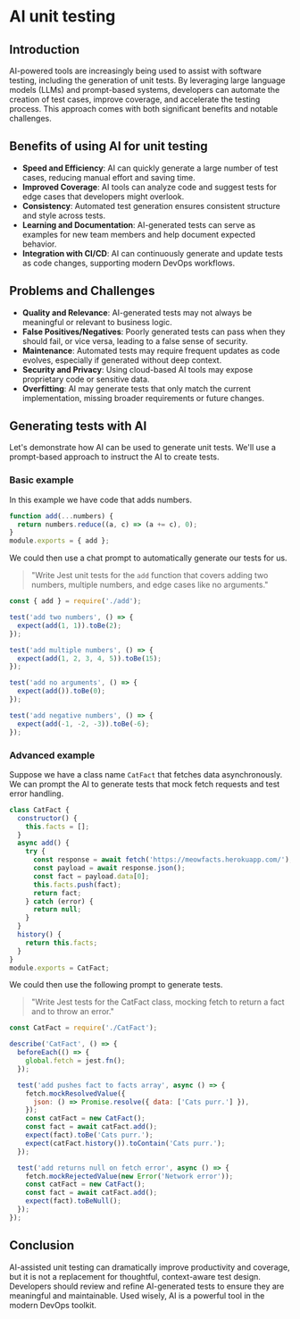 # AI unit testing

## Introduction

AI-powered tools are increasingly being used to assist with software testing, including the generation of unit tests. By leveraging large language models (LLMs) and prompt-based systems, developers can automate the creation of test cases, improve coverage, and accelerate the testing process. This approach comes with both significant benefits and notable challenges.

## Benefits of using AI for unit testing

- **Speed and Efficiency**: AI can quickly generate a large number of test cases, reducing manual effort and saving time.
- **Improved Coverage**: AI tools can analyze code and suggest tests for edge cases that developers might overlook.
- **Consistency**: Automated test generation ensures consistent structure and style across tests.
- **Learning and Documentation**: AI-generated tests can serve as examples for new team members and help document expected behavior.
- **Integration with CI/CD**: AI can continuously generate and update tests as code changes, supporting modern DevOps workflows.

## Problems and Challenges

- **Quality and Relevance**: AI-generated tests may not always be meaningful or relevant to business logic.
- **False Positives/Negatives**: Poorly generated tests can pass when they should fail, or vice versa, leading to a false sense of security.
- **Maintenance**: Automated tests may require frequent updates as code evolves, especially if generated without deep context.
- **Security and Privacy**: Using cloud-based AI tools may expose proprietary code or sensitive data.
- **Overfitting**: AI may generate tests that only match the current implementation, missing broader requirements or future changes.

## Generating tests with AI

Let's demonstrate how AI can be used to generate unit tests. We'll use a prompt-based approach to instruct the AI to create tests.

### Basic example

In this example we have code that adds numbers.

```js
function add(...numbers) {
  return numbers.reduce((a, c) => (a += c), 0);
}
module.exports = { add };
```

We could then use a chat prompt to automatically generate our tests for us.

> "Write Jest unit tests for the `add` function that covers adding two numbers, multiple numbers, and edge cases like no arguments."

```js
const { add } = require('./add');

test('add two numbers', () => {
  expect(add(1, 1)).toBe(2);
});

test('add multiple numbers', () => {
  expect(add(1, 2, 3, 4, 5)).toBe(15);
});

test('add no arguments', () => {
  expect(add()).toBe(0);
});

test('add negative numbers', () => {
  expect(add(-1, -2, -3)).toBe(-6);
});
```

### Advanced example

Suppose we have a class name `CatFact` that fetches data asynchronously. We can prompt the AI to generate tests that mock fetch requests and test error handling.

```js
class CatFact {
  constructor() {
    this.facts = [];
  }
  async add() {
    try {
      const response = await fetch('https://meowfacts.herokuapp.com/');
      const payload = await response.json();
      const fact = payload.data[0];
      this.facts.push(fact);
      return fact;
    } catch (error) {
      return null;
    }
  }
  history() {
    return this.facts;
  }
}
module.exports = CatFact;
```

We could then use the following prompt to generate tests.

> "Write Jest tests for the CatFact class, mocking fetch to return a fact and to throw an error."

```js
const CatFact = require('./CatFact');

describe('CatFact', () => {
  beforeEach(() => {
    global.fetch = jest.fn();
  });

  test('add pushes fact to facts array', async () => {
    fetch.mockResolvedValue({
      json: () => Promise.resolve({ data: ['Cats purr.'] }),
    });
    const catFact = new CatFact();
    const fact = await catFact.add();
    expect(fact).toBe('Cats purr.');
    expect(catFact.history()).toContain('Cats purr.');
  });

  test('add returns null on fetch error', async () => {
    fetch.mockRejectedValue(new Error('Network error'));
    const catFact = new CatFact();
    const fact = await catFact.add();
    expect(fact).toBeNull();
  });
});
```

## Conclusion

AI-assisted unit testing can dramatically improve productivity and coverage, but it is not a replacement for thoughtful, context-aware test design. Developers should review and refine AI-generated tests to ensure they are meaningful and maintainable. Used wisely, AI is a powerful tool in the modern DevOps toolkit.
